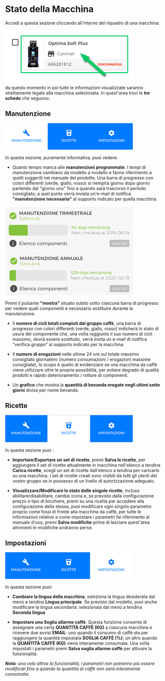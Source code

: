 # Stato della Macchina

Accedi a questa sezione cliccando all'interno del riquadro di una macchina: 

<kbd>![Installation filter](_images/machine-riquadro.png)</kbd>

da questo momento in poi tutte le informazioni visualizzate saranno strettamente legate alla macchina selezionata.
In quest'area trovi le **tre schede** che seguono:

## Manutenzione

<kbd>![Installation filter](_images/machine-manutenzione2.png)</kbd>


In questa sezione, puramente informativa, puoi vedere:
     
- Quanto tempo manca alle **manutenzioni programmate**. I tempi di manutenzione cambiano da modello a modello e fanno riferimento a quelli suggeriti nel manuale del prodotto. Una barra di progresso con colori differenti (verde, giallo, rosso) si riempirà giorno dopo giorno partendo dal "giorno uno" fino a quando sarà trascorso il periodo consigliato; a quel punto verrà inviata un'e-mail di notifica **"manutenzione necessaria"** al supporto indicato per quella macchina. 

<kbd>![Installation filter](_images/machine-manutenzione-program.png)</kbd>

Premi il pulsante **"mostra"** situato subito sotto ciascuna barra di progresso per vedere quali componenti è necessario sostituire durante la manutenzione.
       
- Il **numero di cicli totali compiuti dal gruppo caffè**, una barra di progresso con colori differenti (verde, giallo, rosso) indicherà lo stato di usura del componente che, una volta raggiunto il suo numero di cicli massimo, dovrà essere sostituito, verrà invita un e-mail di notifica "verifica gruppo" al supporto indicato per la macchina.

- Il **numero di erogazioni** nelle ultime 24 ore sul totale massimo consigliato giornaliero (numero consumazioni / erogazioni massime consigliate), lo scopo è quello di evidenziare se una macchina da caffè viene utilizzare oltre le proprie possibilità, per evitare degrado di qualità prodotti e rapido deterioramento / rotture di componenti.
     
- Un **grafico** che mostra la **quantità di bevande erogate negli ultimi sette giorni** divise per nome bevanda.
     
     
 ## Ricette
 
 <kbd>![Installation filter](_images/machine-ricette.png)</kbd>
 
 In questa sezione puoi :
 
 - **Importare/Esportare un set di ricette**, premi **Salva le ricette**, per aggiungere il set di ricette attualmente in macchina nell'elenco a tendina **Carica ricette**, scegli un set di ricette dall'elenco a tendina per caricarlo su una macchina. I set di ricette creati sono visibili da tutti gli utenti del vostro gruppo se in possesso di un livello di autorizzazione adeguato.

- **Visualizzare/Modificare lo stato delle singole ricette**, incluso abilitare/disabilitare, cambio icona e, se previsto dalla configurazione prezzo e tipo di bicchiere, premi su una ricetta per accedere alla configurazione della stessa, puoi modificare ogni singolo parametro proprio come fossi di fronte alla macchina da caffè, per tutte le informazioni relative a come impostare i parametri fai riferimento al manuale d'uso, premi **Salva modifiche** prima di lasciare quest'area altrimenti le modifiche andranno perse.   
 
 
 ## Impostazioni
 
 <kbd>![Installation filter](_images/machine-impostazioni.png)</kbd>
 
  In questa sezione puoi:
  
  - **Cambiare la lingua della macchina**, seleziona la lingua desiderata dal menù a tendina **Lingua principale**. 
  Se previsto dal modello, puoi anche modificare la lingua secondaria: selezionala dal menù a tendina **Seconda lingua**
  
  - **Impostare una Soglia allarme caffè**. Questa funzione consente di assegnare una certa **QUANTITÀ CAFFÈ (KG)** a ciascuna macchina e ricevere due avvisi **EMAIL**: uno quando il consumo di caffè sta per raggiungere la quantità impostata **SOGLIA CAFFÈ (%)**; un altro quando la **QUANTITÀ CAFFÈ (KG)** viene interamente consumata. 
Una volta impostati i parametri premi **Salva soglia allarme caffè** per attivare la funzionalità. 

***Nota**: una vola attiva la funzionalità, i parametri non potranno più essere modificati fino a quando la quantità di caffè non sarà interamente consumata.* 








